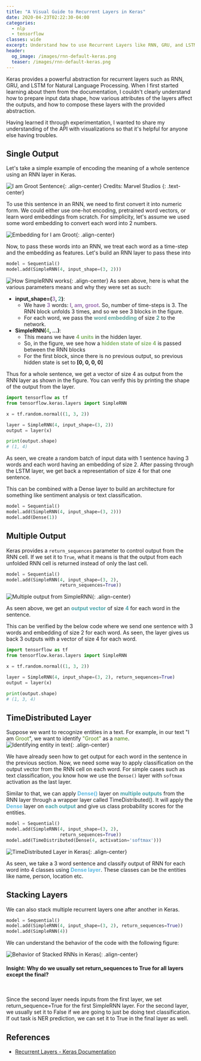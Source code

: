 ```yaml
---
title: "A Visual Guide to Recurrent Layers in Keras"
date: 2020-04-23T02:22:30-04:00
categories:
  - nlp
  - tensorflow
classes: wide
excerpt: Understand how to use Recurrent Layers like RNN, GRU, and LSTM in Keras with diagrams
header:
  og_image: /images/rnn-default-keras.png
  teaser: /images/rnn-default-keras.png
---
```


Keras provides a powerful abstraction for recurrent layers such as RNN, GRU, and LSTM for Natural Language Processing. When I first started learning about them from the documentation, I couldn't clearly understand how to prepare input data shape, how various attributes of the layers affect the outputs, and how to compose these layers with the provided abstraction.

Having learned it through experimentation, I wanted to share my understanding of the API with visualizations so that it's helpful for anyone else having troubles.

## Single Output
Let's take a simple example of encoding the meaning of a whole sentence using an RNN layer in Keras.

![I am Groot Sentence](/images/i-am-groot-sentence.png){: .align-center}
Credits: Marvel Studios
{: .text-center}

To use this sentence in an RNN, we need to first convert it into numeric form. We could either use one-hot encoding, pretrained word vectors, or learn word embeddings from scratch. For simplicity, let's assume we used some word embedding to convert each word into 2 numbers.

![Embedding for I am Groot](/images/i-am-groot-embedding.png){: .align-center}

Now, to pass these words into an RNN, we treat each word as a time-step and the embedding as features. Let's build an RNN layer to pass these into
```python
model = Sequential()
model.add(SimpleRNN(4, input_shape=(3, 2)))
```

![How SimpleRNN works](/images/rnn-default-keras.png){: .align-center} 
As seen above, here is what the various parameters means and why they were set as such:  

- **input_shape=(<span style="color: #9e74b3;">3</span>, <span style="color: #5aa397;">2</span>)**:  
    - We have <span style="color: #9e74b3;font-weight: bold;">3</span> words: <span style="color: #9e74b3;font-weight: bold;">I</span>, <span style="color: #9e74b3;font-weight: bold;">am</span>, <span style="color: #9e74b3;font-weight: bold;">groot</span>. So, number of time-steps is 3. The RNN block unfolds 3 times, and so we see 3 blocks in the figure.
    - For each word, we pass the <span style="color: #5aa397;font-weight: bold;">word embedding</span> of size <span style="color: #5aa397;font-weight: bold;">2</span> to the network.
- **SimpleRNN(<span style="color: #84b469;">4</span>, ...)**:  
    - This means we have <span style="color: #84b469; font-weight: bold;">4 units</span> in the hidden layer.
    - So, in the figure, we see how a <span style="color: #84b469; font-weight: bold;">hidden state of size 4</span> is passed between the RNN blocks
    - For the first block, since there is no previous output, so previous hidden state is set to **[0, 0, 0, 0]**

Thus for a whole sentence, we get a vector of size 4 as output from the RNN layer as shown in the figure. You can verify this by printing the shape of the output from the layer.
```python
import tensorflow as tf
from tensorflow.keras.layers import SimpleRNN

x = tf.random.normal((1, 3, 2))

layer = SimpleRNN(4, input_shape=(3, 2))
output = layer(x)

print(output.shape)
# (1, 4)
```
As seen, we create a random batch of input data with 1 sentence having 3 words and each word having an embedding of size 2. After passing through the LSTM layer, we get back a representation of size 4 for that one sentence.


This can be combined with a Dense layer to build an architecture for something like sentiment analysis or text classification.
```python
model = Sequential()
model.add(SimpleRNN(4, input_shape=(3, 2)))
model.add(Dense(1))
```

## Multiple Output
Keras provides a `return_sequences` parameter to control output from the RNN cell. If we set it to `True`, what it means is that the output from each unfolded RNN cell is returned instead of only the last cell.
```python 
model = Sequential()
model.add(SimpleRNN(4, input_shape=(3, 2), 
                    return_sequences=True))
```

![Multiple output from SimpleRNN](/images/rnn-return-sequences.png){: .align-center}

As seen above, we get an <span style="color: #49a4aa; font-weight: bold;">output vector</span> of size  <span style="color: #49a4aa; font-weight: bold;">4</span> for each word in the sentence. 

This can be verified by the below code where we send one sentence with 3 words and embedding of size 2 for each word. As seen, the layer gives us back 3 outputs with a vector of size 4 for each word.

```python
import tensorflow as tf
from tensorflow.keras.layers import SimpleRNN

x = tf.random.normal((1, 3, 2))

layer = SimpleRNN(4, input_shape=(3, 2), return_sequences=True)
output = layer(x)

print(output.shape)
# (1, 3, 4)
```

## TimeDistributed Layer
Suppose we want to recognize entities in a text. For example, in our text "I am <span style="color: #4a820d;">Groot</span>", we want to identify <span style="color: #4a820d;">"Groot"</span> as a <span style="color: #4a820d;">name</span>.
![Identifying entity in text](/images/keras-groot-ner.png){: .align-center}

We have already seen how to get output for each word in the sentence in the previous section. Now, we need some way to apply classification on the output vector from the RNN cell on each word. For simple cases such as text classification, you know how we use the `Dense()` layer with `softmax` activation as the last layer.  

Similar to that, we can apply <span style="color: #5fb9e0; font-weight: bold;">Dense()</span> layer on <span style="color: #49a4aa; font-weight: bold;">multiple outputs</span> from the RNN layer through a wrapper layer called TimeDistributed(). It will apply the <span style="color: #5fb9e0; font-weight: bold;">Dense</span> layer on <span style="color: #49a4aa; font-weight: bold;">each output</span> and give us class probability scores for the entities. 

```python 
model = Sequential()
model.add(SimpleRNN(4, input_shape=(3, 2), 
                    return_sequences=True))
model.add(TimeDistributed(Dense(4, activation='softmax')))
```

![TimeDistributed Layer in Keras](/images/keras-time-distributed.png){: .align-center}


As seen, we take a 3 word sentence and classify output of RNN for each word into 4 classes using <span style="color: #5fb9e0; font-weight: bold;">Dense layer</span>. These classes can be the entities like name, person, location etc.

## Stacking Layers
We can also stack multiple recurrent layers one after another in Keras.
```python
model = Sequential()
model.add(SimpleRNN(4, input_shape=(3, 2), return_sequences=True))
model.add(SimpleRNN(4))
```

We can understand the behavior of the code with the following figure:  

![Behavior of Stacked RNNs in Keras](/images/rnn-stacked.png){: .align-center}

<div class="notice--info">
<h4 class="no_toc">Insight: Why do we usually set return_sequences to True for all layers except the final?</h4> 
<br>
<p>
Since the second layer needs inputs from the first layer, we set return_sequence=True for the first SimpleRNN layer. For the second layer, we usually set it to False if we are going to just be doing text classification. If out task is NER prediction, we can set it to True in the final layer as well.
</p>
</div>


## References
- [Recurrent Layers - Keras Documentation](https://keras.io/layers/recurrent/)
